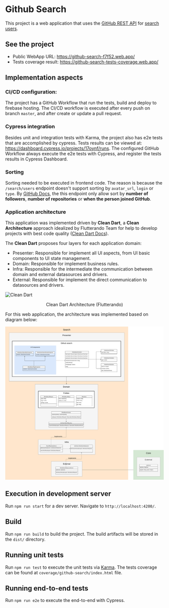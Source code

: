 # Github Search

This project is a web application that uses the [GitHub REST API](https://docs.github.com/en/rest) for [search users](https://docs.github.com/en/rest/users/users).


## See the project

- Public WebApp URL: https://github-search-f7f52.web.app/
- Tests coverage result: https://github-search-tests-coverage.web.app/


## Implementation aspects

### CI/CD configuration:

The project has a GitHub Workflow that run the tests, build and deploy to firebase hosting. The CI/CD workflow is executed after every push on branch `master`, and after create or update a pull request. 

### Cypress integration

Besides unit and integration tests with Karma, the project also has e2e tests that are accomplished by cypress. Tests results can be viewed at: https://dashboard.cypress.io/projects/17oynf/runs. The configured GitHub Workflow always execute the e2e tests with Cypress, and register the tests results in Cypress Dashboard.

### Sorting

Sorting needed to be executed in frontend code. The reason is because the `/search/users` endpoint doesn't support sorting by `avatar_url`, `login` or `type`. By [GitHub Docs](https://docs.github.com/pt/rest/search#search-users), the this endpoint only allow sort by **number of followers**, **number of repositories** or **when the person joined GitHub**.
   

### Application architecture

This application was implemented driven by **Clean Dart**, a **Clean Architecture** approach idealized by Flutterando Team for help to develop projects with best code quality ([Clean Dart Docs](https://github.com/Flutterando/Clean-Dart)).

The **Clean Dart** proposes four layers for each application domain:
- Presenter: Responsible for implement all UI aspects, from UI basic components to UI state management.
- Domain: Responsible for implement business rules.
- Infra: Responsible for the intermediate the communication between domain and external datasources and drivers.
- External: Responsible for implement the direct communication to datasources and drivers.

![Clean Dart](https://github.com/Flutterando/Clean-Dart/raw/master/imgs/img1.png)
<center>Clean Dart Architecture (Flutterando)</center>


For this web application, the architecture was implemented based on diagram below:

![Application Architecture](./docs/images/application-architecture.png)


## Execution in development server

Run `npm run start` for a dev server. Navigate to `http://localhost:4200/`.

## Build

Run `npm run build` to build the project. The build artifacts will be stored in the `dist/` directory.

## Running unit tests

Run `npm run test` to execute the unit tests via [Karma](https://karma-runner.github.io). The tests coverage can be found at `coverage/github-search/index.html` file.



## Running end-to-end tests

Run `npm run e2e` to execute the end-to-end with Cypress.
